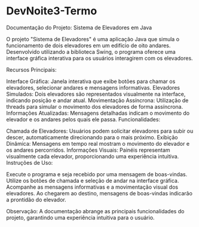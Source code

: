 # DevNoite3-Termo

Documentação do Projeto: Sistema de Elevadores em Java

O projeto "Sistema de Elevadores" é uma aplicação Java que simula o funcionamento de dois elevadores em um edifício de oito andares. Desenvolvido utilizando a biblioteca Swing, o programa oferece uma interface gráfica interativa para os usuários interagirem com os elevadores.

Recursos Principais:

Interface Gráfica: Janela interativa que exibe botões para chamar os elevadores, selecionar andares e mensagens informativas.
Elevadores Simulados: Dois elevadores são representados visualmente na interface, indicando posição e andar atual.
Movimentação Assíncrona: Utilização de threads para simular o movimento dos elevadores de forma assíncrona.
Informações Atualizadas: Mensagens detalhadas indicam o movimento do elevador e os andares pelos quais ele passa.
Funcionalidades:

Chamada de Elevadores: Usuários podem solicitar elevadores para subir ou descer, automaticamente direcionando para o mais próximo.
Exibição Dinâmica: Mensagens em tempo real mostram o movimento do elevador e os andares percorridos.
Informações Visuais: Painéis representam visualmente cada elevador, proporcionando uma experiência intuitiva.
Instruções de Uso:

Execute o programa e seja recebido por uma mensagem de boas-vindas.
Utilize os botões de chamada e seleção de andar na interface gráfica.
Acompanhe as mensagens informativas e a movimentação visual dos elevadores.
Ao chegarem ao destino, mensagens de boas-vindas indicarão a prontidão do elevador.


Observação: A documentação abrange as principais funcionalidades do projeto, garantindo uma experiência intuitiva para o usuário.
